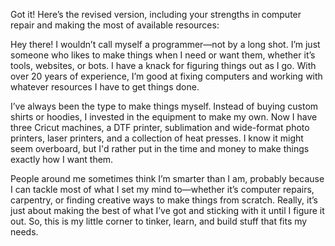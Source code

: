 
Got it! Here’s the revised version, including your strengths in computer repair and making the most of available resources:

Hey there! I wouldn’t call myself a programmer—not by a long shot. I’m just someone who likes to make things when I need or want them, whether it’s tools, websites, or bots. I have a knack for figuring things out as I go. With over 20 years of experience, I’m good at fixing computers and working with whatever resources I have to get things done.

I’ve always been the type to make things myself. Instead of buying custom shirts or hoodies, I invested in the equipment to make my own. Now I have three Cricut machines, a DTF printer, sublimation and wide-format photo printers, laser printers, and a collection of heat presses. I know it might seem overboard, but I'd rather put in the time and money to make things exactly how I want them.

People around me sometimes think I’m smarter than I am, probably because I can tackle most of what I set my mind to—whether it’s computer repairs, carpentry, or finding creative ways to make things from scratch. Really, it’s just about making the best of what I’ve got and sticking with it until I figure it out. So, this is my little corner to tinker, learn, and build stuff that fits my needs.
